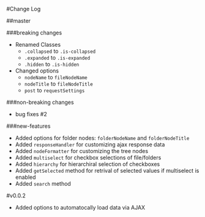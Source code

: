 #Change Log

##master

###breaking changes
- Renamed Classes
  - `.collapsed` to `.is-collapsed`
  - `.expanded` to `.is-expanded`
  - `.hidden` to `.is-hidden`
- Changed options
  - `nodeName` to `fileNodeName`
  - `nodeTitle` to `fileNodeTitle`
  - `post` to `requestSettings`

###non-breaking changes
- bug fixes #2

###new-features
- Added options for folder nodes: `folderNodeName` and `folderNodeTitle`
- Added `responseHandler` for customizing ajax response data
- Added `nodeFormatter` for customizing the tree nodes
- Added `multiselect` for checkbox selections of file/folders
- Added `hierarchy` for hierarchiral selection of checkboxes
- Added `getSelected` method for retrival of selected values if multiselect is enabled
- Added `search` method

#v0.0.2
- Added options to automatocally load data via AJAX